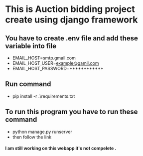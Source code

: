 # This is Auction bidding project create using django framework 

## You have to create .env file and add these variable into file

- EMAIL_HOST=smtp.gmail.com
- EMAIL_HOST_USER=example@gamil.com
- EMAIL_HOST_PASSWORD=************

## Run command 
- pip install -r .\requirements.txt

## To run this program you have to run these command 
- python manage.py runserver
- then follow the link 

#### I am still working on this webapp it's not compelete .
